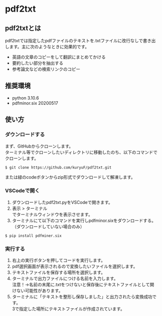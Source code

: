 # pdf2txt
## pdf2txtとは
pdf2txtでは指定したpdfファイルのテキストを.txtファイルに改行なしで書き出します。主に次のようなときに効果的です。<br>
<ul>
   <li>英語の文章のコピーをして翻訳にまとめてかける</li>
   <li>要約したい部分を抽出する</li>
   <li>参考論文などの検索リンクのコピー</li>
</ul>

## 推奨環境
<ul>
   <li>python 3.10.6</li>
   <li>pdfminor.six 20200517</li>
</ul>

## 使い方
### ダウンロードする
まず、GitHubからクローンします。<br>
ターミナル等でクローンしたいディレクトリに移動したのち、以下のコマンドでクローンします。
```
$ git clone https://github.com/kuryuF/pdf2txt.git
```
または緑のcodeボタンからzip形式でダウンロードして解凍します。<br>
### VSCodeで開く
1. ダウンロードしたpdf2txt.pyをVSCodeで開きます。<br>
2. 表示 > ターミナル<br>
でターミナルウィンドウを表示させます。<br>
3. ターミナルにて以下のコマンドを実行しpdfminor.sixをダウンロードする。（ダウンロードしていない場合のみ）<br>
```
$ pip install pdfminer.six
```
### 実行する
1. 右上の実行ボタンを押してコードを実行します。<br>
2. pdf選択画面が表示されるので変換したいファイルを選択します。<br>
3. テキストファイルを保存する場所を選択します。<br>
4. ターミナルで出力ファイルにつける名前を入力します。<br>
注意！→名前の末尾に.txtをつけないと保存後にテキストファイルとして開けない可能性があります。<br>
5. ターミナルに「テキストを整形し保存しました」と出力されたら変換成功です。<br>
   3で指定した場所にテキストファイルが作成されています。<br>
